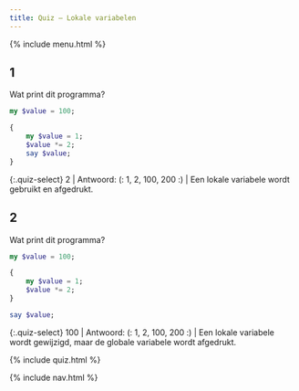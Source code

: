 ```yaml
---
title: Quiz — Lokale variabelen
---
```


{% include menu.html %}

## 1

Wat print dit programma?

```raku
my $value = 100;

{
    my $value = 1;
    $value *= 2;
    say $value;
}
```

{:.quiz-select}
2 | Antwoord: (: 1, 2, 100, 200 :) | Een lokale variabele wordt gebruikt en afgedrukt.

## 2

Wat print dit programma?

```raku
my $value = 100;

{
    my $value = 1;
    $value *= 2;
}

say $value;
```

{:.quiz-select}
100 | Antwoord: (: 1, 2, 100, 200 :) | Een lokale variabele wordt gewijzigd, maar de globale variabele wordt afgedrukt.

{% include quiz.html %}

{% include nav.html %}